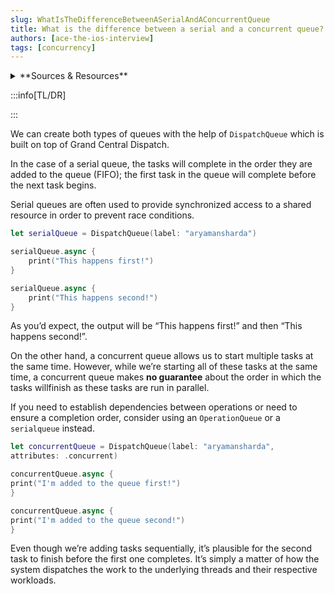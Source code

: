 ```yaml
---
slug: WhatIsTheDifferenceBetweenASerialAndAConcurrentQueue
title: What is the difference between a serial and a concurrent queue?
authors: [ace-the-ios-interview]
tags: [concurrency]
---
```


<details>
  <summary>**Sources & Resources**</summary>

  **Main Source:** [Ace the iOS Interview](https://aryamansharda.gumroad.com/l/tcvck)

  **Additional Sources:**

  **Further Reading:**

</details>

:::info[TL/DR]

:::

We can create both types of queues with the help of `DispatchQueue` which is built on top of Grand Central Dispatch.

In the case of a serial queue, the tasks will complete in the order they are added to the queue (FIFO); the first task in the queue will complete before the next task begins.

Serial queues are often used to provide synchronized access to a shared resource in order to prevent race conditions.

```swift
let serialQueue = DispatchQueue(label: "aryamansharda")

serialQueue.async {
    print("This happens first!")
}

serialQueue.async {
    print("This happens second!")
}
```

As you’d expect, the output will be “This happens first!” and then “This happens second!”.

On the other hand, a concurrent queue allows us to start multiple tasks at the same time.
However, while we’re starting all of these tasks at the same time, a concurrent queue makes **no guarantee** about the order in which the tasks willfinish as these tasks are run in parallel.

If you need to establish dependencies between operations or need to ensure a completion order, consider using an `OperationQueue` or a `serialqueue` instead.

```swift
let concurrentQueue = DispatchQueue(label: "aryamansharda",
attributes: .concurrent)

concurrentQueue.async {
print("I'm added to the queue first!")
}

concurrentQueue.async {
print("I'm added to the queue second!")
}
```

Even though we’re adding tasks sequentially, it’s plausible for the second task to finish before the first one completes. It’s simply a matter of how the system dispatches the work to the underlying threads and their respective workloads.
